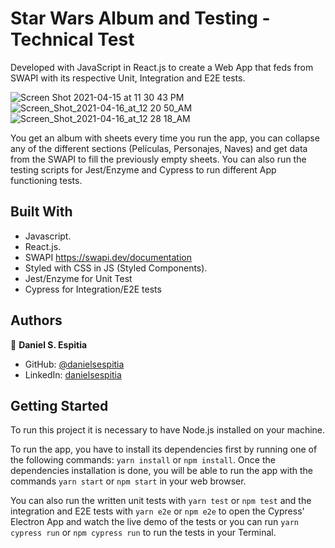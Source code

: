 # Star Wars Album and Testing - Technical Test

Developed with JavaScript in React.js to create a Web App that feds from SWAPI with its respective Unit, Integration and E2E tests.

![Screen Shot 2021-04-15 at 11 30 43 PM](https://user-images.githubusercontent.com/63252057/114977033-9afe6b00-9e4c-11eb-86da-ed9b3cec6ca8.png)
![Screen_Shot_2021-04-16_at_12 20 50_AM](https://user-images.githubusercontent.com/63252057/114977698-b6b64100-9e4d-11eb-837a-d5ab73f24f52.png)
![Screen_Shot_2021-04-16_at_12 28 18_AM](https://user-images.githubusercontent.com/63252057/114977700-b7e76e00-9e4d-11eb-99ba-0887714ce5d1.png)


You get an album with sheets every time you run the app, you can collapse any of the different sections (Películas, Personajes, Naves) and get data from the SWAPI to fill the previously empty sheets. You can also run the testing scripts for Jest/Enzyme and Cypress to run different App functioning tests.

## Built With
- Javascript.
- React.js.
- SWAPI https://swapi.dev/documentation
- Styled with CSS in JS (Styled Components).
- Jest/Enzyme for Unit Test
- Cypress for Integration/E2E tests

## Authors

👤 **Daniel S. Espitia**

-   GitHub: [@danielsespitia](https://github.com/danielsespitia)
-   LinkedIn: [danielsespitia](https://linkedin.com/in/danielsespitia)

## Getting Started 
To run this project it is necessary to have Node.js installed on your machine.

To run the app, you have to install its dependencies first by running one of the following commands: `yarn install` or `npm install`. Once the dependencies installation is done, you will be able to run the app with the commands `yarn start` or `npm start` in your web browser.

You can also run the written unit tests with `yarn test` or `npm test` and the integration and E2E tests with `yarn e2e` or `npm e2e` to open the Cypress' Electron App and watch the live demo of the tests or you can run `yarn cypress run` or `npm cypress run` to run the tests in your Terminal.
